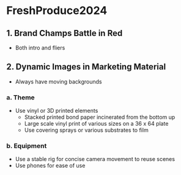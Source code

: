 # FreshProduce2024

## 1. Brand Champs Battle in Red

- Both intro and fliers

## 2. Dynamic Images in Marketing Material

- Always have moving backgrounds

### a. Theme

- Use vinyl or 3D printed elements
  - Stacked printed bond paper incinerated from the bottom up
  - Large scale vinyl print of various sizes on a 36 x 64 plate
  - Use covering sprays or various substrates to film

### b. Equipment

- Use a stable rig for concise camera movement to reuse scenes
- Use phones for ease of use
